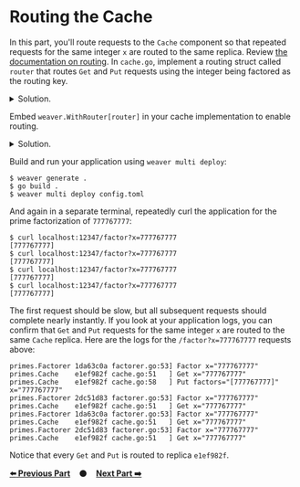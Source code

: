 # Routing the Cache

In this part, you'll route requests to the `Cache` component so that repeated
requests for the same integer `x` are routed to the same replica. Review [the
documentation on routing][routing]. In `cache.go`, implement a routing struct
called `router` that routes `Get` and `Put` requests using the integer being
factored as the routing key.

<details>
<summary>Solution.</summary>

TODO(mwhittaker): Embed solution here.
</details>

Embed `weaver.WithRouter[router]` in your cache implementation to enable
routing.

<details>
<summary>Solution.</summary>

TODO(mwhittaker): Embed solution here.
</details>

Build and run your application using `weaver multi deploy`:

```
$ weaver generate .
$ go build .
$ weaver multi deploy config.toml
```

And again in a separate terminal, repeatedly curl the application for the prime
factorization of `777767777`:

```
$ curl localhost:12347/factor?x=777767777
[777767777]
$ curl localhost:12347/factor?x=777767777
[777767777]
$ curl localhost:12347/factor?x=777767777
[777767777]
$ curl localhost:12347/factor?x=777767777
[777767777]
```

The first request should be slow, but all subsequent requests should complete
nearly instantly. If you look at your application logs, you can confirm that
`Get` and `Put` requests for the same integer `x` are routed to the same `Cache`
replica. Here are the logs for the `/factor?x=777767777` requests above:

```
primes.Factorer 1da63c0a factorer.go:53] Factor x="777767777"
primes.Cache    e1ef982f cache.go:51   ] Get x="777767777"
primes.Cache    e1ef982f cache.go:58   ] Put factors="[777767777]" x="777767777"
primes.Factorer 2dc51d83 factorer.go:53] Factor x="777767777"
primes.Cache    e1ef982f cache.go:51   ] Get x="777767777"
primes.Factorer 1da63c0a factorer.go:53] Factor x="777767777"
primes.Cache    e1ef982f cache.go:51   ] Get x="777767777"
primes.Factorer 2dc51d83 factorer.go:53] Factor x="777767777"
primes.Cache    e1ef982f cache.go:51   ] Get x="777767777"
```

Notice that every `Get` and `Put` is routed to replica `e1ef982f`.

[**:arrow_left: Previous Part**](../07)
&nbsp;&nbsp;&nbsp;:black_circle:&nbsp;&nbsp;&nbsp;
[**Next Part :arrow_right:**](../09)

[routing]: https://serviceweaver.dev/docs.html#routing
